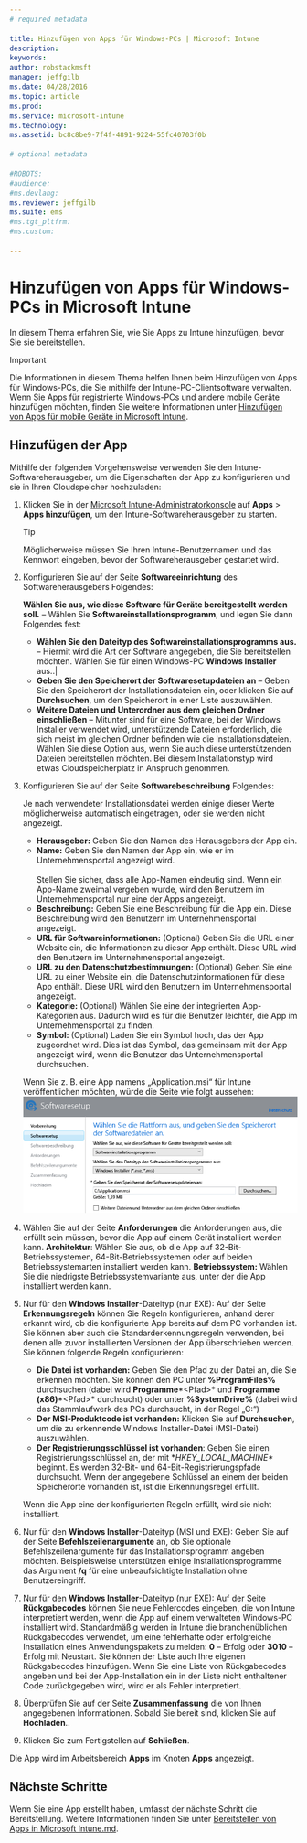 ```yaml
---
# required metadata

title: Hinzufügen von Apps für Windows-PCs | Microsoft Intune
description:
keywords:
author: robstackmsft
manager: jeffgilb
ms.date: 04/28/2016
ms.topic: article
ms.prod:
ms.service: microsoft-intune
ms.technology:
ms.assetid: bc8c8be9-7f4f-4891-9224-55fc40703f0b

# optional metadata

#ROBOTS:
#audience:
#ms.devlang:
ms.reviewer: jeffgilb
ms.suite: ems
#ms.tgt_pltfrm:
#ms.custom:

---
```


# Hinzufügen von Apps für Windows-PCs in Microsoft Intune

In diesem Thema erfahren Sie, wie Sie Apps zu Intune hinzufügen, bevor Sie sie bereitstellen.

> [!IMPORTANT]
> Die Informationen in diesem Thema helfen Ihnen beim Hinzufügen von Apps für Windows-PCs, die Sie mithilfe der Intune-PC-Clientsoftware verwalten. Wenn Sie Apps für registrierte Windows-PCs und andere mobile Geräte hinzufügen möchten, finden Sie weitere Informationen unter [Hinzufügen von Apps für mobile Geräte in Microsoft Intune](add-apps-for-mobile-devices-in-microsoft-intune.md).


## Hinzufügen der App
Mithilfe der folgenden Vorgehensweise verwenden Sie den Intune-Softwareherausgeber, um die Eigenschaften der App zu konfigurieren und sie in Ihren Cloudspeicher hochzuladen:

1.  Klicken Sie in der [Microsoft Intune-Administratorkonsole](https://manage.microsoft.com) auf **Apps** &gt; **Apps hinzufügen**, um den Intune-Softwareherausgeber zu starten.

    > [!TIP]
    > Möglicherweise müssen Sie Ihren Intune-Benutzernamen und das Kennwort eingeben, bevor der Softwareherausgeber gestartet wird.



2.  Konfigurieren Sie auf der Seite **Softwareeinrichtung** des Softwareherausgebers Folgendes:

    **Wählen Sie aus, wie diese Software für Geräte bereitgestellt werden soll.** – Wählen Sie **Softwareinstallationsprogramm**, und legen Sie dann Folgendes fest:

    - **Wählen Sie den Dateityp des Softwareinstallationsprogramms aus.** – Hiermit wird die Art der Software angegeben, die Sie bereitstellen möchten. Wählen Sie für einen Windows-PC **Windows Installer** aus..|
    - **Geben Sie den Speicherort der Softwaresetupdateien an** – Geben Sie den Speicherort der Installationsdateien ein, oder klicken Sie auf **Durchsuchen**, um den Speicherort in einer Liste auszuwählen.
    - **Weitere Dateien und Unterordner aus dem gleichen Ordner einschließen** – Mitunter sind für eine Software, bei der Windows Installer verwendet wird, unterstützende Dateien erforderlich, die sich meist im gleichen Ordner befinden wie die Installationsdateien. Wählen Sie diese Option aus, wenn Sie auch diese unterstützenden Dateien bereitstellen möchten.
   Bei diesem Installationstyp wird etwas Cloudspeicherplatz in Anspruch genommen.

3.  Konfigurieren Sie auf der Seite **Softwarebeschreibung** Folgendes:

    Je nach verwendeter Installationsdatei werden einige dieser Werte möglicherweise automatisch eingetragen, oder sie werden nicht angezeigt.

    - **Herausgeber:** Geben Sie den Namen des Herausgebers der App ein.
    - **Name:** Geben Sie den Namen der App ein, wie er im Unternehmensportal angezeigt wird.<br /><br />Stellen Sie sicher, dass alle App-Namen eindeutig sind. Wenn ein App-Name zweimal vergeben wurde, wird den Benutzern im Unternehmensportal nur eine der Apps angezeigt.
    - **Beschreibung:** Geben Sie eine Beschreibung für die App ein. Diese Beschreibung wird den Benutzern im Unternehmensportal angezeigt.
    - **URL für Softwareinformationen:** (Optional) Geben Sie die URL einer Website ein, die Informationen zu dieser App enthält. Diese URL wird den Benutzern im Unternehmensportal angezeigt.
    - **URL zu den Datenschutzbestimmungen:** (Optional) Geben Sie eine URL zu einer Website ein, die Datenschutzinformationen für diese App enthält. Diese URL wird den Benutzern im Unternehmensportal angezeigt.
    - **Kategorie:** (Optional) Wählen Sie eine der integrierten App-Kategorien aus. Dadurch wird es für die Benutzer leichter, die App im Unternehmensportal zu finden.
    - **Symbol:** (Optional) Laden Sie ein Symbol hoch, das der App zugeordnet wird. Dies ist das Symbol, das gemeinsam mit der App angezeigt wird, wenn die Benutzer das Unternehmensportal durchsuchen.

    Wenn Sie z. B. eine App namens „Application.msi“ für Intune veröffentlichen möchten, würde die Seite wie folgt aussehen:
    ![PC-Softwareherausgeber](./media/publisher-for-pc.png)

4.  Wählen Sie auf der Seite **Anforderungen** die Anforderungen aus, die erfüllt sein müssen, bevor die App auf einem Gerät installiert werden kann. **Architektur**: Wählen Sie aus, ob die App auf 32-Bit-Betriebssystemen, 64-Bit-Betriebssystemen oder auf beiden Betriebssystemarten installiert werden kann. **Betriebssystem:** Wählen Sie die niedrigste Betriebssystemvariante aus, unter der die App installiert werden kann.

5.  Nur für den **Windows Installer**-Dateityp (nur EXE): Auf der Seite **Erkennungsregeln** können Sie Regeln konfigurieren, anhand derer erkannt wird, ob die konfigurierte App bereits auf dem PC vorhanden ist. Sie können aber auch die Standarderkennungsregeln verwenden, bei denen alle zuvor installierten Versionen der App überschrieben werden.
    Sie können folgende Regeln konfigurieren:
    - **Die Datei ist vorhanden:** Geben Sie den Pfad zu der Datei an, die Sie erkennen möchten. Sie können den PC unter **%ProgramFiles%** durchsuchen (dabei wird **Programme**\*&lt;Pfad&gt;* und **Programme (x86)**\*&lt;Pfad&gt;* durchsucht) oder unter **%SystemDrive%** (dabei wird das Stammlaufwerk des PCs durchsucht, in der Regel „C:“)
    - **Der MSI-Produktcode ist vorhanden:** Klicken Sie auf **Durchsuchen**, um die zu erkennende Windows Installer-Datei (MSI-Datei) auszuwählen. 
    - **Der Registrierungsschlüssel ist vorhanden**: Geben Sie einen Registrierungsschlüssel an, der mit **HKEY_LOCAL_MACHINE\** beginnt. Es werden 32-Bit- und 64-Bit-Registrierungspfade durchsucht. Wenn der angegebene Schlüssel an einem der beiden Speicherorte vorhanden ist, ist die Erkennungsregel erfüllt.

    Wenn die App eine der konfigurierten Regeln erfüllt, wird sie nicht installiert.

6.  Nur für den **Windows Installer**-Dateityp (MSI und EXE): Geben Sie auf der Seite **Befehlszeilenargumente** an, ob Sie optionale Befehlszeilenargumente für das Installationsprogramm angeben möchten. Beispielsweise unterstützen einige Installationsprogramme das Argument **/q** für eine unbeaufsichtigte Installation ohne Benutzereingriff.

7.  Nur für den **Windows Installer**-Dateityp (nur EXE): Auf der Seite **Rückgabecodes** können Sie neue Fehlercodes eingeben, die von Intune interpretiert werden, wenn die App auf einem verwalteten Windows-PC installiert wird.
    Standardmäßig werden in Intune die branchenüblichen Rückgabecodes verwendet, um eine fehlerhafte oder erfolgreiche Installation eines Anwendungspakets zu melden: **0** – Erfolg oder **3010** – Erfolg mit Neustart. Sie können der Liste auch Ihre eigenen Rückgabecodes hinzufügen. Wenn Sie eine Liste von Rückgabecodes angeben und bei der App-Installation ein in der Liste nicht enthaltener Code zurückgegeben wird, wird er als Fehler interpretiert.

8.  Überprüfen Sie auf der Seite **Zusammenfassung** die von Ihnen angegebenen Informationen. Sobald Sie bereit sind, klicken Sie auf **Hochladen**..

9. Klicken Sie zum Fertigstellen auf **Schließen**.

Die App wird im Arbeitsbereich **Apps** im Knoten **Apps** angezeigt.

## Nächste Schritte

Wenn Sie eine App erstellt haben, umfasst der nächste Schritt die Bereitstellung. Weitere Informationen finden Sie unter [Bereitstellen von Apps in Microsoft Intune.md](deploy-apps.md).

<!--HONumber=May16_HO1-->


